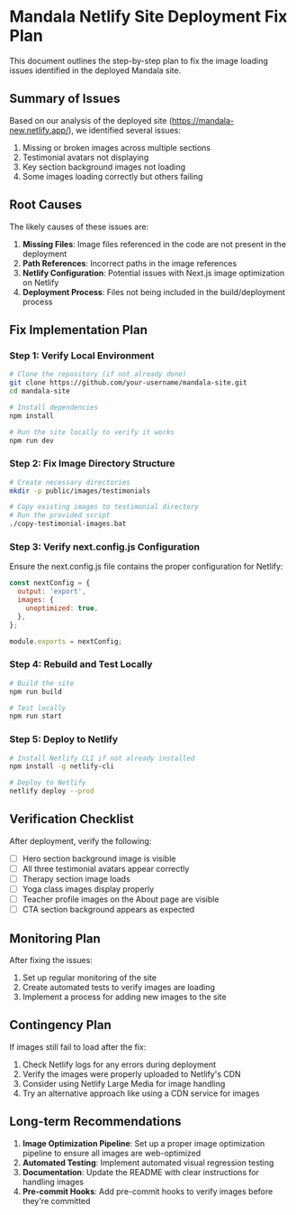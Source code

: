 # Mandala Netlify Site Deployment Fix Plan

This document outlines the step-by-step plan to fix the image loading issues identified in the deployed Mandala site.

## Summary of Issues

Based on our analysis of the deployed site (https://mandala-new.netlify.app/), we identified several issues:

1. Missing or broken images across multiple sections
2. Testimonial avatars not displaying
3. Key section background images not loading
4. Some images loading correctly but others failing

## Root Causes

The likely causes of these issues are:

1. **Missing Files**: Image files referenced in the code are not present in the deployment
2. **Path References**: Incorrect paths in the image references
3. **Netlify Configuration**: Potential issues with Next.js image optimization on Netlify
4. **Deployment Process**: Files not being included in the build/deployment process

## Fix Implementation Plan

### Step 1: Verify Local Environment
```bash
# Clone the repository (if not already done)
git clone https://github.com/your-username/mandala-site.git
cd mandala-site

# Install dependencies
npm install

# Run the site locally to verify it works
npm run dev
```

### Step 2: Fix Image Directory Structure
```bash
# Create necessary directories
mkdir -p public/images/testimonials

# Copy existing images to testimonial directory
# Run the provided script
./copy-testimonial-images.bat
```

### Step 3: Verify next.config.js Configuration
Ensure the next.config.js file contains the proper configuration for Netlify:

```javascript
const nextConfig = {
  output: 'export',
  images: {
    unoptimized: true,
  },
};

module.exports = nextConfig;
```

### Step 4: Rebuild and Test Locally
```bash
# Build the site
npm run build

# Test locally
npm run start
```

### Step 5: Deploy to Netlify
```bash
# Install Netlify CLI if not already installed
npm install -g netlify-cli

# Deploy to Netlify
netlify deploy --prod
```

## Verification Checklist

After deployment, verify the following:

- [ ] Hero section background image is visible
- [ ] All three testimonial avatars appear correctly
- [ ] Therapy section image loads
- [ ] Yoga class images display properly
- [ ] Teacher profile images on the About page are visible
- [ ] CTA section background appears as expected

## Monitoring Plan

After fixing the issues:

1. Set up regular monitoring of the site
2. Create automated tests to verify images are loading
3. Implement a process for adding new images to the site

## Contingency Plan

If images still fail to load after the fix:

1. Check Netlify logs for any errors during deployment
2. Verify the images were properly uploaded to Netlify's CDN
3. Consider using Netlify Large Media for image handling
4. Try an alternative approach like using a CDN service for images

## Long-term Recommendations

1. **Image Optimization Pipeline**: Set up a proper image optimization pipeline to ensure all images are web-optimized
2. **Automated Testing**: Implement automated visual regression testing
3. **Documentation**: Update the README with clear instructions for handling images
4. **Pre-commit Hooks**: Add pre-commit hooks to verify images before they're committed 
